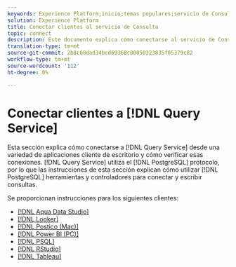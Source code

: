 ```yaml
---
keywords: Experience Platform;inicio;temas populares;servicio de Consulta;servicio de consulta;conectar;conectar al servicio de consulta;estudio de datos acuático;Aqua Data Studio;Looker;mirador;Postico;postico;Power BI;power bi;psql;rstudio;PSQL;RStudio;Tableau;tableau;
solution: Experience Platform
title: Conectar clientes al servicio de Consulta
topic: connect
description: Este documento explica cómo conectarse al servicio de Consulta desde una variedad de aplicaciones cliente de escritorio y cómo comprobar dichas conexiones.
translation-type: tm+mt
source-git-commit: 2b8c08dad34bcd69368c00050323835f05379c82
workflow-type: tm+mt
source-wordcount: '112'
ht-degree: 0%

---
```



# Conectar clientes a [!DNL Query Service]

Esta sección explica cómo conectarse a [!DNL Query Service] desde una variedad de aplicaciones cliente de escritorio y cómo verificar esas conexiones. [!DNL Query Service] utiliza el  [!DNL PostgreSQL] protocolo, por lo que las instrucciones de esta sección explican cómo utilizar  [!DNL PostgreSQL] herramientas y controladores para conectar y escribir consultas.

Se proporcionan instrucciones para los siguientes clientes:

- [[!DNL Aqua Data Studio]](./aqua-data-studio.md)
- [[!DNL Looker]](./looker.md)
- [[!DNL Postico (Mac)]](./postico.md)
- [[!DNL Power BI (PC)]](./power-bi.md)
- [[!DNL PSQL]](./psql.md)
- [[!DNL RStudio]](./rstudio.md)
- [[!DNL Tableau]](./tableau.md)
